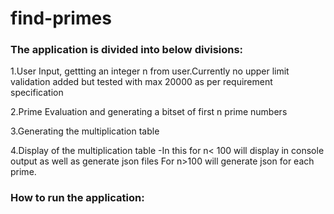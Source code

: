 # find-primes

### The application is divided into below divisions:
1.User Input, gettting an integer n from user.Currently no upper limit validation added but tested with max 20000 as per requirement specification

2.Prime Evaluation and generating a bitset of first n prime numbers

3.Generating the multiplication table

4.Display of the multiplication table -In this for n< 100 will display in console output as well as generate json files
For n>100 will generate json for each prime.

### How to run the application:


